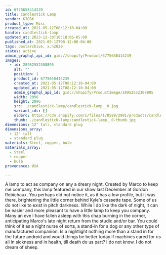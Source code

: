 ```yaml
---
id: 6775658414239
title: Candlestick Lamp
vendor: KIOSK
product_type: Misc
created_at: 2021-05-12T08:12:10-04:00
handle: candlestick-lamp
updated_at: 2023-12-30T10:18:06-05:00
published_at: 2021-05-12T08:12:08-04:00
tags: postarchive, x.h2020
status: active
admin_graphql_api_id: gid://shopify/Product/6775658414239
images:
  - id: 28952552308895
    alt: ""
    position: 1
    product_id: 6775658414239
    created_at: 2021-05-12T08:12:10-04:00
    updated_at: 2021-05-12T08:12:10-04:00
    admin_graphql_api_id: gid://shopify/ProductImage/28952552308895
    width: 2996
    height: 2996
    src: ./candlestick-lamp/candlestick-lamp__0.jpg
    variant_ids: []
    oldSrc: https://cdn.shopify.com/s/files/1/0589/2901/products/candlelamp.jpg?v=1620821530
    thumb: ./candlestick-lamp/candlestick-lamp__0-thumb.jpg
dimensions: 12" tall, standard plug
dimensions_array:
  - 12" tall
  - standard plug
materials: Steel, copper, bulb
materials_array:
  - Steel
  - copper
  - bulb
provenance: USA

---
```


A lamp to act as company on any a dreary night. Created by Marco to keep me company, this lamp featured in our show last December at Gordon Robichaux. You perhaps did not notice it, as it has a low profile, but it was there, brightening the little corner behind Kyle's cassette tape. Some of us do not like to exist in pitch darkness. While I do like the dark of night, it can be easier and more pleasant to have a little lamp to keep you company. Many an eve I have fallen asleep with this chap burning in the corner, anticipating Marco's late night return from the studio and/or bar. You could think of it as a night nurse of sorts, a stand-in for a dog or any other type of manufactured companion. Is a nightlight nothing more than a stand in for the future android and would things be better today if machines cared for us all in sickness and in health, till death do us part? I do not know. I do not dream of sheep.